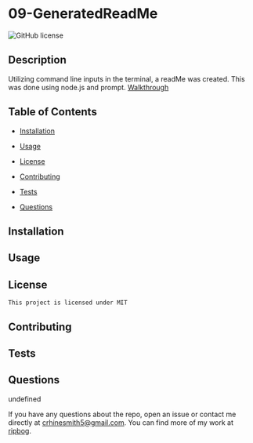# 09-GeneratedReadMe

  ![GitHub license](https://img.shields.io/badge/license-MIT-blue.svg)

  ## Description 
  Utilizing command line inputs in the terminal, a readMe was created. This was done using node.js and prompt.
  [Walkthrough](Develop/Untitled_%20Sep%207%2C%202022%209_31%20PM%20(3).webm)



  ## Table of Contents

  * [Installation](#installation)

  * [Usage](#usage)
     
   * [License](#license)


  * [Contributing](#contributing)

  * [Tests](#tests)

  * [Questions](#questions)

  ## Installation
  

  ## Usage
  
  ## License
    This project is licensed under MIT
  ## Contributing
  

  ## Tests
  

  ## Questions
  undefined

  If you have any questions about the repo, open an issue or contact me directly at crhinesmith5@gmail.com. You can find more of my work at [ripbog](https://github.com/ripbog/).